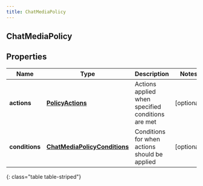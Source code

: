 ```yaml
---
title: ChatMediaPolicy
---
```

## ChatMediaPolicy


## Properties

| Name | Type | Description | Notes |
| ------------ | ------------- | ------------- | ------------- |
| **actions** | [**PolicyActions**](PolicyActions.html) | Actions applied when specified conditions are met |  [optional] |
| **conditions** | [**ChatMediaPolicyConditions**](ChatMediaPolicyConditions.html) | Conditions for when actions should be applied |  [optional] |
{: class="table table-striped"}



